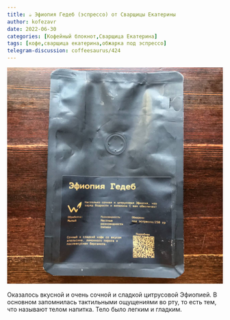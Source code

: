 ```yaml
---
title: ☕️ Эфиопия Гедеб (эспрессо) от Сварщицы Екатерины
author: kofezavr
date: 2022-06-30
categories: [Кофейный блокнот,Сварщица Екатерина]
tags: [кофе,сварщица екатерина,обжарка под эспрессо]
telegram-discussion: coffeesaurus/424
--- 
```

![Эфиопия Гедеб (эспрессо) от Сварщицы Екатерины](/assets/img/posts/22/06/ethiopia-gedeb.jpg)

Оказалось вкусной и очень сочной и сладкой цитрусовой Эфиопией. В основном запомнилась тактильными ощущениями во рту, то есть тем, что называют телом напитка. Тело было легким и гладким.